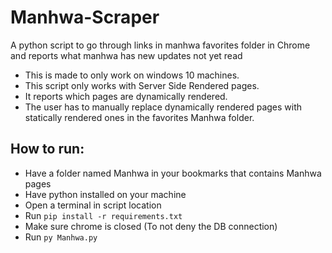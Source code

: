 # Manhwa-Scraper
A python script to go through links in manhwa favorites folder in Chrome and reports what manhwa has new updates not yet read

- This is made to only work on windows 10 machines.
- This script only works with Server Side Rendered pages.
- It reports which pages are dynamically rendered.
- The user has to manually replace dynamically rendered pages with statically rendered ones in the favorites Manhwa folder.

## How to run:
  - Have a folder named Manhwa in your bookmarks that contains Manhwa pages
  - Have python installed on your machine
  - Open a terminal in script location
  - Run `pip install -r requirements.txt`
  - Make sure chrome is closed (To not deny the DB connection)
  - Run `py Manhwa.py`
